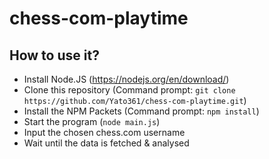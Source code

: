 # chess-com-playtime

## How to use it?
* Install Node.JS (https://nodejs.org/en/download/)
* Clone this repository (Command prompt: `git clone https://github.com/Yato361/chess-com-playtime.git`)
* Install the NPM Packets (Command prompt: `npm install`)
* Start the program (`node main.js`)
* Input the chosen chess.com username
* Wait until the data is fetched & analysed
